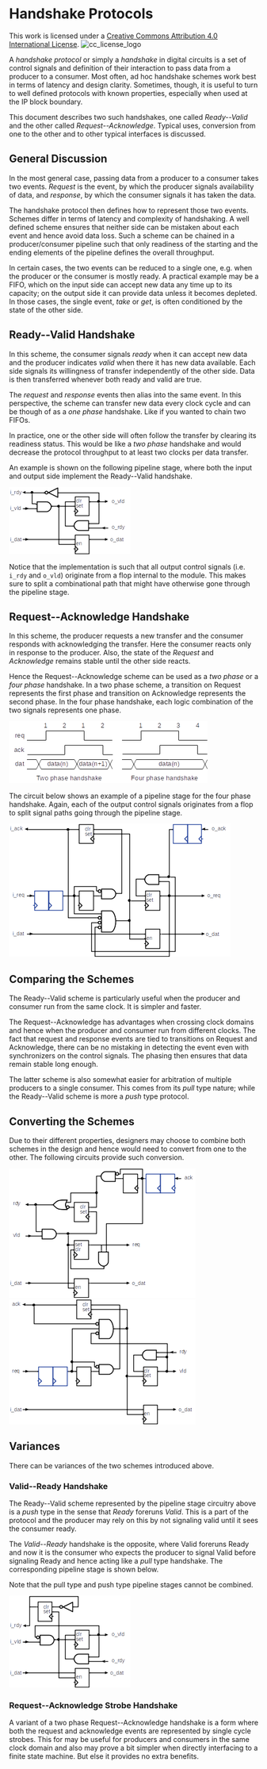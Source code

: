 Handshake Protocols
===================

This work is licensed under a [Creative Commons Attribution 4.0 International License](http://creativecommons.org/licenses/by/4.0/).
![cc_license_logo](https://i.creativecommons.org/l/by/4.0/88x31.png "CC License Logo")

A *handshake protocol* or simply a *handshake* in digital circuits is a set of control signals and
definition of their interaction to pass data from a producer to a consumer.
Most often, ad hoc handshake schemes work best in terms of latency and
design clarity. Sometimes, though, it is useful to turn to well defined
protocols with known properties, especially when used at the IP block
boundary.

This document describes two such handshakes, one called *Ready--Valid* and the
other called *Request--Acknowledge*. Typical uses, conversion from one to
the other and to other typical interfaces is discussed.

General Discussion
------------------

In the most general case, passing data from a producer to a consumer takes two
events. *Request* is the event, by which the producer signals availability of
data, and *response*, by which the consumer signals it has taken the data.

The handshake protocol then defines how to represent those two events. Schemes
differ in terms of latency and complexity of handshaking. A well defined scheme
ensures that neither side can be mistaken about each event and hence avoid data
loss. Such a scheme can be chained in a producer/consumer pipeline such that
only readiness of the starting and the ending elements of the pipeline defines
the overall throughput.

In certain cases, the two events can be reduced to a single one, e.g. when the
producer or the consumer is mostly ready. A practical example may be a FIFO,
which on the input side can accept new data any time up to its capacity; on
the output side it can provide data unless it becomes depleted. In those cases,
the single event, *take* or *get*, is often conditioned by the state of the
other side.

Ready--Valid Handshake
----------------------

In this scheme, the consumer signals *ready* when it can accept new data and
the producer indicates *valid* when there it has new data available. Each side
signals its willingness of transfer independently of the other side. Data is
then transferred whenever both ready and valid are true. 

The *request* and *response* events then alias into the same event. In this
perspective, the scheme can transfer new data every clock cycle and can be
though of as a *one phase* handshake. Like if you wanted to chain two FIFOs.

In practice, one or the other side will often follow the transfer by clearing
its readiness status. This would be like a *two phase* handshake and would
decrease the protocol throughput to at least two clocks per data transfer.

An example is shown on the following pipeline stage, where both the input and output
side implement the Ready--Valid handshake.

![rdyval_pipe_stage](png/rdyval_pipe_stage.png)

Notice that the implementation is such that all output control signals (i.e.
`i_rdy` and `o_vld`) originate from a flop internal to the module. This makes
sure to split a combinational path that might have otherwise gone through the
pipeline stage.

Request--Acknowledge Handshake
------------------------------

In this scheme, the producer requests a new transfer and the consumer
responds with acknowledging the transfer. Here the consumer reacts only in
response to the producer. Also, the state of the *Request* and *Acknowledge*
remains stable until the other side reacts.

Hence the Request--Acknowledge scheme can be used as a *two phase* or a
*four phase* handshake. In a two phase scheme, a transition on Request represents
the first phase and transition on Acknowledge represents the second phase. In
the four phase handshake, each logic combination of the two signals represents
one phase.

![req_ack_phases](png/req_ack_phases.png)

The circuit below shows an example of a pipeline stage for the four phase
handshake. Again, each of the output control signals originates from a flop
to split signal paths going through the pipeline stage.

![reqack_pipe_stage](png/reqack_pipe_stage.png)

Comparing the Schemes
---------------------

The Ready--Valid scheme is particularly useful when the producer and consumer
run from the same clock. It is simpler and faster.

The Request--Acknowledge has advantages when crossing clock domains and hence
when the producer and consumer run from different clocks. The fact that request
and response events are tied to transitions on Request and Acknowledge, there
can be no mistaking in detecting the event even with synchronizers on the
control signals. The phasing then ensures that data remain stable long enough.

The latter scheme is also somewhat easier for arbitration of multiple producers
to a single consumer. This comes from its *pull* type nature; while the Ready--Valid
scheme is more a *push* type protocol.

Converting the Schemes
----------------------

Due to their different properties, designers may choose to combine both schemes
in the design and hence would need to convert from one to the other. The following
circuits provide such conversion.

![rdyval_to_reqack](png/rdyval2reqack.png)
![reqack_to_rdyval](png/reqack2rdyval.png)

Variances
---------

There can be variances of the two schemes introduced above.

### Valid--Ready Handshake ###

The Ready--Valid scheme represented by the pipeline stage circuitry above is
a *push* type in the sense that *Ready* foreruns *Valid*. This is a part of
the protocol and the producer may rely on this by not signaling valid until
it sees the consumer ready.

The *Valid--Ready* handshake is the opposite, where Valid foreruns Ready and
now it is the consumer who expects the producer to signal Valid before signaling
Ready and hence acting like a *pull* type handshake. The corresponding pipeline
stage is shown below.

Note that the pull type and push type pipeline stages cannot be combined.

![valrdy_pipe_stage](png/valrdy_pipe_stage.png)

### Request--Acknowledge Strobe Handshake ###

A variant of a two phase Request--Acknowledge handshake is a form where both
the request and acknowledge events are represented by single cycle strobes.
This for may be useful for producers and consumers in the same clock domain
and also may prove a bit simpler when directly interfacing to a finite state
machine. But else it provides no extra benefits.


